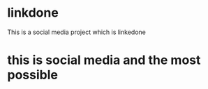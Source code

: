 # linkdone
This is a social media project which is linkedone 

# this is social media and the most possible 